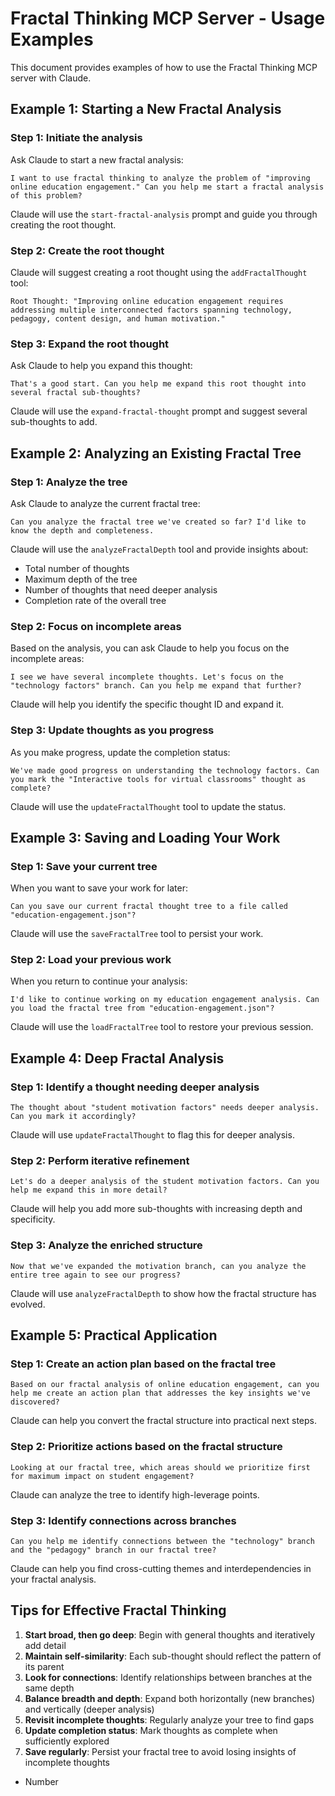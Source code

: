 # Fractal Thinking MCP Server - Usage Examples

This document provides examples of how to use the Fractal Thinking MCP server with Claude.

## Example 1: Starting a New Fractal Analysis

### Step 1: Initiate the analysis

Ask Claude to start a new fractal analysis:

```
I want to use fractal thinking to analyze the problem of "improving online education engagement." Can you help me start a fractal analysis of this problem?
```

Claude will use the `start-fractal-analysis` prompt and guide you through creating the root thought.

### Step 2: Create the root thought

Claude will suggest creating a root thought using the `addFractalThought` tool:

```
Root Thought: "Improving online education engagement requires addressing multiple interconnected factors spanning technology, pedagogy, content design, and human motivation."
```

### Step 3: Expand the root thought

Ask Claude to help you expand this thought:

```
That's a good start. Can you help me expand this root thought into several fractal sub-thoughts?
```

Claude will use the `expand-fractal-thought` prompt and suggest several sub-thoughts to add.

## Example 2: Analyzing an Existing Fractal Tree

### Step 1: Analyze the tree

Ask Claude to analyze the current fractal tree:

```
Can you analyze the fractal tree we've created so far? I'd like to know the depth and completeness.
```

Claude will use the `analyzeFractalDepth` tool and provide insights about:
- Total number of thoughts
- Maximum depth of the tree
- Number of thoughts that need deeper analysis
- Completion rate of the overall tree

### Step 2: Focus on incomplete areas

Based on the analysis, you can ask Claude to help you focus on the incomplete areas:

```
I see we have several incomplete thoughts. Let's focus on the "technology factors" branch. Can you help me expand that further?
```

Claude will help you identify the specific thought ID and expand it.

### Step 3: Update thoughts as you progress

As you make progress, update the completion status:

```
We've made good progress on understanding the technology factors. Can you mark the "Interactive tools for virtual classrooms" thought as complete?
```

Claude will use the `updateFractalThought` tool to update the status.

## Example 3: Saving and Loading Your Work

### Step 1: Save your current tree

When you want to save your work for later:

```
Can you save our current fractal thought tree to a file called "education-engagement.json"?
```

Claude will use the `saveFractalTree` tool to persist your work.

### Step 2: Load your previous work

When you return to continue your analysis:

```
I'd like to continue working on my education engagement analysis. Can you load the fractal tree from "education-engagement.json"?
```

Claude will use the `loadFractalTree` tool to restore your previous session.

## Example 4: Deep Fractal Analysis

### Step 1: Identify a thought needing deeper analysis

```
The thought about "student motivation factors" needs deeper analysis. Can you mark it accordingly?
```

Claude will use `updateFractalThought` to flag this for deeper analysis.

### Step 2: Perform iterative refinement

```
Let's do a deeper analysis of the student motivation factors. Can you help me expand this in more detail?
```

Claude will help you add more sub-thoughts with increasing depth and specificity.

### Step 3: Analyze the enriched structure

```
Now that we've expanded the motivation branch, can you analyze the entire tree again to see our progress?
```

Claude will use `analyzeFractalDepth` to show how the fractal structure has evolved.

## Example 5: Practical Application

### Step 1: Create an action plan based on the fractal tree

```
Based on our fractal analysis of online education engagement, can you help me create an action plan that addresses the key insights we've discovered?
```

Claude can help you convert the fractal structure into practical next steps.

### Step 2: Prioritize actions based on the fractal structure

```
Looking at our fractal tree, which areas should we prioritize first for maximum impact on student engagement?
```

Claude can analyze the tree to identify high-leverage points.

### Step 3: Identify connections across branches

```
Can you help me identify connections between the "technology" branch and the "pedagogy" branch in our fractal tree?
```

Claude can help you find cross-cutting themes and interdependencies in your fractal analysis.

## Tips for Effective Fractal Thinking

1. **Start broad, then go deep**: Begin with general thoughts and iteratively add detail
2. **Maintain self-similarity**: Each sub-thought should reflect the pattern of its parent
3. **Look for connections**: Identify relationships between branches at the same depth
4. **Balance breadth and depth**: Expand both horizontally (new branches) and vertically (deeper analysis)
5. **Revisit incomplete thoughts**: Regularly analyze your tree to find gaps
6. **Update completion status**: Mark thoughts as complete when sufficiently explored
7. **Save regularly**: Persist your fractal tree to avoid losing insights of incomplete thoughts
- Number